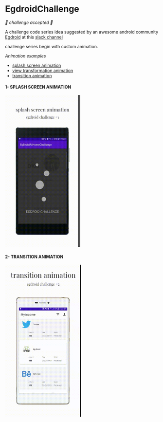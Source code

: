 # EgdroidChallenge
*💪 challenge accepted 💪*

A challenge code series idea suggested by an awesome android community [Egdroid](https://www.linkedin.com/company/egdroid/)
at this [slack channel](https://egdroid.slack.com/archives/C011NEDETEX/p1586612470000200)

challenge series begin with custom animation.

*Animation examples*

* [splash screen animation](https://gifimage.net/wp-content/uploads/2017/09/android-splash-screen-animation-gif-2.gif)
* [view transformation animation](https://i.stack.imgur.com/PB5UT.gif)
* [transition animation](https://raw.githubusercontent.com/bitvale/DroidMotion/master/art/preview.gif)

#### 1- SPLASH SCREEN ANIMATION
<img src="https://github.com/abualgait/EgdroidChallenge/blob/master/splah_screen_gif.gif" height="500">

#### 2- TRANSITION ANIMATION
<img src="https://github.com/abualgait/EgdroidChallenge/blob/master/transition_animation_gif.gif" height="500">

 
